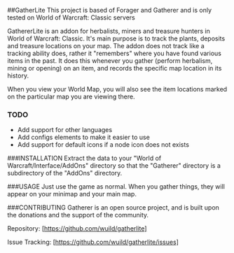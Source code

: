 ##GatherLite
This project is based of Forager and Gatherer and is only tested on World of Warcraft: Classic servers

GathererLite is an addon for herbalists, miners and treasure hunters in World of Warcraft: Classic. It's main purpose is to track the plants, deposits and treasure locations on your map.
The addon does not track like a tracking ability does, rather it "remembers" where you have found various items in the past. It does this whenever you gather (perform herbalism, mining or opening) on an item, and records the specific map location in its history.

When you view your World Map, you will also see the item locations marked on the particular map you are viewing there.

### TODO
* Add support for other languages
* Add configs elements to make it easier to use
* Add support for default icons if a node icon does not exists

###INSTALLATION
Extract the data to your "World of Warcraft/Interface/AddOns" directory so that the "Gatherer" directory is a subdirectory of the "AddOns" directory.

###USAGE
Just use the game as normal.
When you gather things, they will appear on your minimap and your main map.

###CONTRIBUTING
Gatherer is an open source project, and is built upon the donations and the support of the community. 

Repository: [https://github.com/wuild/gatherlite]

Issue Tracking: [https://github.com/wuild/gatherlite/issues]